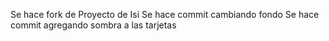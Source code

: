 Se hace fork de Proyecto de Isi
Se hace commit cambiando fondo
Se hace commit agregando sombra a las tarjetas
